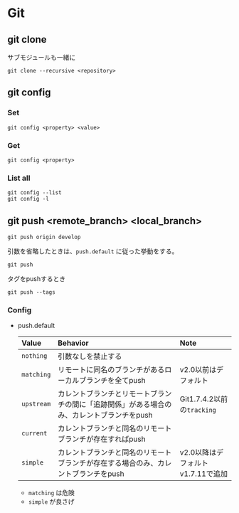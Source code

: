 Git
================================

git clone <repository>
--------------------------------

サブモジュールも一緒に
```
git clone --recursive <repository>
```

git config
--------------------------------

### Set

```
git config <property> <value>
```

### Get

```
git config <property>
```

### List all

```
git config --list
git config -l
```

git push <remote_branch> <local_branch>
--------------------------------

```
git push origin develop
```

引数を省略したときは、`push.default` に従った挙動をする。
```
git push
```

タグをpushするとき
```
git push --tags
```

### Config

* push.default

  |Value     |Behavior                                                                                     |Note|
  |:---------|:--------------------------------------------------------------------------------------------|:---|
  |`nothing` |引数なしを禁止する                                                                             ||
  |`matching`|リモートに同名のブランチがあるローカルブランチを全てpush                                          |v2.0以前はデフォルト|
  |`upstream`|カレントブランチとリモートブランチの間に「追跡関係」がある場合のみ、カレントブランチをpush           |Git1.7.4.2以前の`tracking`|
  |`current` |カレントブランチと同名のリモートブランチが存在すればpush                                          ||
  |`simple`  |カレントブランチと同名のリモートブランチが存在する場合のみ、カレントブランチをpush                  |v2.0以降はデフォルト<br>v1.7.11で追加|

  * `matching` は危険
  * `simple` が良さげ
